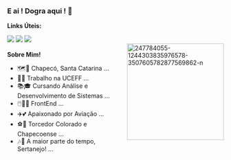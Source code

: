 ### E ai ! Dogra aqui ! 👋

<strong>Links Úteis:</strong>
<div> 
  <a href="https://www.youtube.com/douglaspwf" target="_blank"><img src="https://img.shields.io/badge/YouTube-FF0000?style=for-the-badge&logo=youtube&logoColor=white" target="_blank"></a>
  <a href="https://instagram.com/copperzera" target="_blank"><img src="https://img.shields.io/badge/-Instagram-%23E4405F?style=for-the-badge&logo=instagram&logoColor=white" target="_blank"></a>
 	<a href="https://www.twitch.tv/copperzera" target="_blank"><img src="https://img.shields.io/badge/Twitch-9146FF?style=for-the-badge&logo=twitch&logoColor=white" target="_blank"></a>  
</div>
<div>
  <a href='https://postimg.cc/ZvbYLgHX' target='_blank'><img align="right" height="225" src='https://i.postimg.cc/ZvbYLgHX/247784055-1244303835976578-3507605782877569862-n.jpg' border='0' alt='247784055-1244303835976578-3507605782877569862-n'/></a>
  </div>
  </br>
<strong>Sobre Mim!</strong>

- 🗺️📍  Chapecó, Santa Catarina ...
- 🧑‍💼 Trabalho na UCEFF ...
- 📚🎓 Cursando Análise e Desenvolvimento de Sistemas ...
- 🖱️👨‍💻  FrontEnd ...
- ✈️💕 Apaixonado por Aviação ...
- ⚽💚 Torcedor Colorado e Chapecoense ...
- 🎶🎻 A maior parte do tempo, Sertanejo! ...

